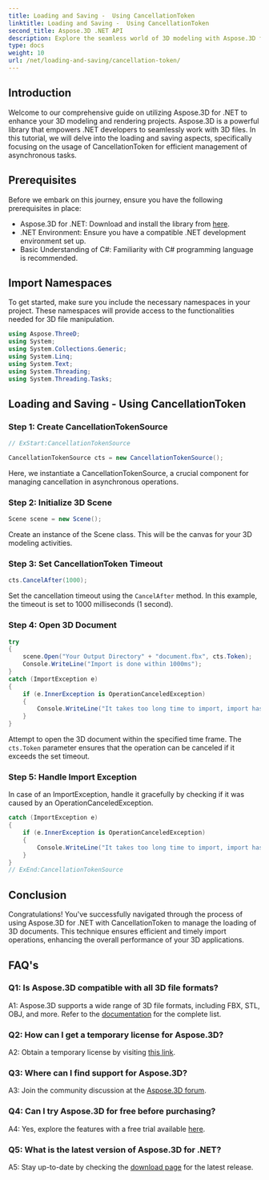 ```yaml
---
title: Loading and Saving -  Using CancellationToken
linktitle: Loading and Saving -  Using CancellationToken
second_title: Aspose.3D .NET API
description: Explore the seamless world of 3D modeling with Aspose.3D for .NET. Learn to load and save 3D documents efficiently using CancellationToken.
type: docs
weight: 10
url: /net/loading-and-saving/cancellation-token/
---
```

## Introduction

Welcome to our comprehensive guide on utilizing Aspose.3D for .NET to enhance your 3D modeling and rendering projects. Aspose.3D is a powerful library that empowers .NET developers to seamlessly work with 3D files. In this tutorial, we will delve into the loading and saving aspects, specifically focusing on the usage of CancellationToken for efficient management of asynchronous tasks.

## Prerequisites

Before we embark on this journey, ensure you have the following prerequisites in place:

- Aspose.3D for .NET: Download and install the library from [here](https://releases.aspose.com/3d/net/).
- .NET Environment: Ensure you have a compatible .NET development environment set up.
- Basic Understanding of C#: Familiarity with C# programming language is recommended.

## Import Namespaces

To get started, make sure you include the necessary namespaces in your project. These namespaces will provide access to the functionalities needed for 3D file manipulation.

```csharp
using Aspose.ThreeD;
using System;
using System.Collections.Generic;
using System.Linq;
using System.Text;
using System.Threading;
using System.Threading.Tasks;
```

## Loading and Saving - Using CancellationToken

### Step 1: Create CancellationTokenSource

```csharp
// ExStart:CancellationTokenSource

CancellationTokenSource cts = new CancellationTokenSource();
```

Here, we instantiate a CancellationTokenSource, a crucial component for managing cancellation in asynchronous operations.

### Step 2: Initialize 3D Scene

```csharp
Scene scene = new Scene();
```

Create an instance of the Scene class. This will be the canvas for your 3D modeling activities.

### Step 3: Set CancellationToken Timeout

```csharp
cts.CancelAfter(1000);
```

Set the cancellation timeout using the `CancelAfter` method. In this example, the timeout is set to 1000 milliseconds (1 second).

### Step 4: Open 3D Document

```csharp
try
{
    scene.Open("Your Output Directory" + "document.fbx", cts.Token);
    Console.WriteLine("Import is done within 1000ms");
}
catch (ImportException e)
{
    if (e.InnerException is OperationCanceledException)
    {
        Console.WriteLine("It takes too long time to import, import has been canceled.");
    }
}
```

Attempt to open the 3D document within the specified time frame. The `cts.Token` parameter ensures that the operation can be canceled if it exceeds the set timeout.

### Step 5: Handle Import Exception

In case of an ImportException, handle it gracefully by checking if it was caused by an OperationCanceledException.

```csharp
catch (ImportException e)
{
    if (e.InnerException is OperationCanceledException)
    {
        Console.WriteLine("It takes too long time to import, import has been canceled.");
    }
}
// ExEnd:CancellationTokenSource
```

## Conclusion

Congratulations! You've successfully navigated through the process of using Aspose.3D for .NET with CancellationToken to manage the loading of 3D documents. This technique ensures efficient and timely import operations, enhancing the overall performance of your 3D applications.

## FAQ's

### Q1: Is Aspose.3D compatible with all 3D file formats?

A1: Aspose.3D supports a wide range of 3D file formats, including FBX, STL, OBJ, and more. Refer to the [documentation](https://reference.aspose.com/3d/net/) for the complete list.

### Q2: How can I get a temporary license for Aspose.3D?

A2: Obtain a temporary license by visiting [this link](https://purchase.aspose.com/temporary-license/).

### Q3: Where can I find support for Aspose.3D?

A3: Join the community discussion at the [Aspose.3D forum](https://forum.aspose.com/c/3d/18).

### Q4: Can I try Aspose.3D for free before purchasing?

A4: Yes, explore the features with a free trial available [here](https://releases.aspose.com/).

### Q5: What is the latest version of Aspose.3D for .NET?

A5: Stay up-to-date by checking the [download page](https://releases.aspose.com/3d/net/) for the latest release.
